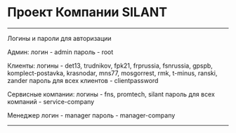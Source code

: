 # Проект Компании SILANT

______________
Логины и пароли для авторизации

Админ:
логин -  admin
пароль -  root

Клиенты:
логины -  det13, trudnikov, fpk21, frprussia, fsnrussia, gpspb, komplect-postavka, krasnodar, mns77, mosgorrest, 
         rmk, t-minus, ranski, zander
пароль для всех клиентов -  clientpassword


Сервисные компании:
логины -  fns, promtech, silant
пароль для всех компаний -  service-company


Менеджер
логин - manager
пароль - manager-company

______________
